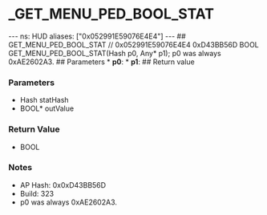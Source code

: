 # _GET_MENU_PED_BOOL_STAT

--- ns: HUD aliases: ["0x052991E59076E4E4"] --- ## GET_MENU_PED_BOOL_STAT  // 0x052991E59076E4E4 0xD43BB56D BOOL GET_MENU_PED_BOOL_STAT(Hash p0, Any* p1);  p0 was always 0xAE2602A3.  ## Parameters * **p0**: * **p1**:  ## Return value

### Parameters
* Hash statHash
* BOOL* outValue

### Return Value
* BOOL

### Notes
* AP Hash: 0x0xD43BB56D
* Build: 323
* p0 was always 0xAE2602A3.

